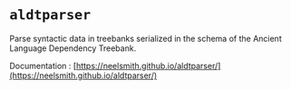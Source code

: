 # `aldtparser`


Parse syntactic data in treebanks serialized in the schema of the Ancient Language Dependency Treebank.


Documentation :  [https://neelsmith.github.io/aldtparser/](https://neelsmith.github.io/aldtparser/)
